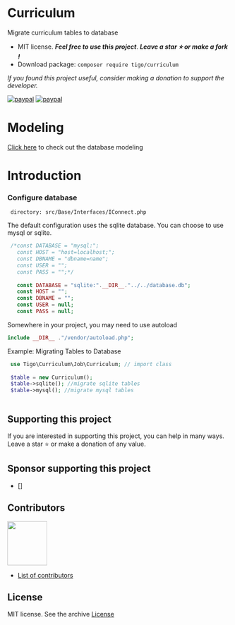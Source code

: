 # Curriculum 
Migrate curriculum tables to database
- MIT license. ***Feel free to use this project***. ***Leave a star :star: or make a fork !***
- Download package: ```composer require tigo/curriculum```

*If you found this project useful, consider making a donation to support the developer.* 

[![paypal](https://www.paypalobjects.com/pt_BR/BR/i/btn/btn_donateCC_LG.gif)](https://www.paypal.com/donate?hosted_button_id=5PG6N2SFW2ZHL)
[![paypal](https://www.paypalobjects.com/en_US/i/btn/btn_donateCC_LG.gif)](https://www.paypal.com/donate?hosted_button_id=CDAV425UPG2E2)
# Modeling
[Click here](https://github.com/tigoCaval/curriculum-tables/blob/main/modeling/cv_modeling.png) to check out the database modeling

# Introduction

 ### Configure database
     directory: src/Base/Interfaces/IConnect.php
  The default configuration uses the sqlite database. You can choose to use mysql or sqlite.
    
 ```php
  /*const DATABASE = "mysql:"; 
    const HOST = "host=localhost;";
    const DBNAME = "dbname=name";
    const USER = "";
    const PASS = "";*/
    
    const DATABASE = "sqlite:".__DIR__."../../database.db"; 
    const HOST = "";
    const DBNAME = "";
    const USER = null;
    const PASS = null;
 ```
 Somewhere in your project, you may need to use autoload
 ```php
 include __DIR__ ."/vendor/autoload.php";
 ```
Example: Migrating Tables to Database
 ```php
  use Tigo\Curriculum\Job\Curriculum; // import class
  
  $table = new Curriculum();
  $table->sqlite(); //migrate sqlite tables
  $table->mysql(); //migrate mysql tables
  
 ```
 ## Supporting this project
If you are interested in supporting this project, you can help in many ways. Leave a star :star: or make a donation of any value.

## Sponsor supporting this project
- []
## Contributors
<a href="https://github.com/tigoCaval"><img src="https://avatars.githubusercontent.com/u/19934116?v=4" width="90" height="100" /> </a>
 
 - [List of contributors](https://github.com/tigoCaval/curriculum-tables/graphs/contributors)

## License
MIT license. See the archive [License](https://github.com/tigoCaval/curriculum-tables/blob/main/LICENSE)
